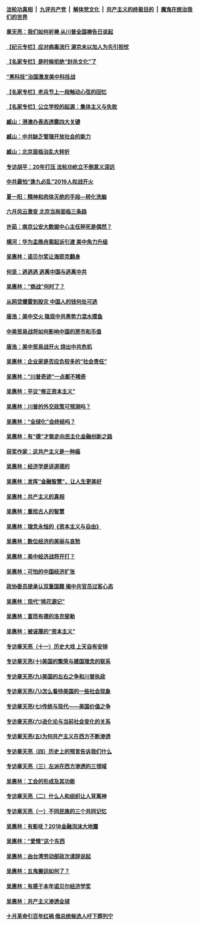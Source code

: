 ####  [法轮功真相](../../../../basic/blob/master/README.md?t=06241831) &nbsp;|&nbsp; [九评共产党](../../../../9ping.md/blob/master/README.md?t=06241831) &nbsp;|&nbsp; [解体党文化](../../../../jtdwh.md/blob/master/README.md?t=06241831)  &nbsp;|&nbsp; [共产主义的终极目的](../../../../gczydzjmd.md/blob/master/README.md?t=06241831) &nbsp;|&nbsp; [魔鬼在统治我们的世界](../../../../mgztzwmdsj.md/blob/master/README.md?t=06241831) 

#### [章天亮：我们如何祈祷 从川普全国祷告日说起](../pages/nsc423/n11944627.md?t=06241831) 

#### [【纪元专栏】应对病毒流行 渥京未以加人为先引担忧](../pages/nsc423/n11875714.md?t=06241831) 

#### [【名家专栏】是时候拒绝“封杀文化”了](../pages/nsc423/n11814093.md?t=06241831) 

#### [“黑科技”治国激发美中科技战](../pages/nsc423/n11638056.md?t=06241831) 

#### [【名家专栏】老兵节上一段触动心弦的回忆](../pages/nsc423/n11646016.md?t=06241831) 

#### [【名家专栏】公立学校的起源：集体主义与失败](../pages/nsc423/n11601833.md?t=06241831) 

#### [臧山：港澳办表态透露四大关键](../pages/nsc423/n11421628.md?t=06241831) 

#### [臧山：中共缺乏管理开放社会的能力](../pages/nsc423/n11407457.md?t=06241831) 

#### [臧山：北京面临治乱大转折](../pages/nsc423/n11406895.md?t=06241831) 

#### [专访胡平：20年打压 法轮功屹立不倒意义深远](../pages/nsc423/n11398800.md?t=06241831) 

#### [中共最怕“逢九必乱”2019人权战开火](../pages/nsc423/n11385248.md?t=06241831) 

#### [夏一阳：精神和肉体灭绝的手段—转化洗脑](../pages/nsc423/n11368250.md?t=06241831) 

#### [六月风云激变 北京当局面临三条路](../pages/nsc423/n11313668.md?t=06241831) 

#### [许茹：南京公安大数据中心主任猝死是偶然？](../pages/nsc423/n11064744.md?t=06241831) 

#### [横河：华为孟晚舟案起诉引渡 美中角力升级](../pages/nsc423/n11027230.md?t=06241831) 

#### [吴惠林：诺贝尔奖让海耶克翻身](../pages/nsc423/n10890049.md?t=06241831) 

#### [何坚：逃逃逃 逃离中国与逃离中共](../pages/nsc423/n10592891.md?t=06241831) 

#### [吴惠林：“商战”何时了？](../pages/nsc423/n10573558.md?t=06241831) 

#### [从网贷爆雷到股灾 中国人的钱何处可逃](../pages/nsc423/n10572800.md?t=06241831) 

#### [唐浩：美中交火 隐现中共黑势力混水摸鱼](../pages/nsc423/n10544040.md?t=06241831) 

#### [中美贸易战将如何影响中国的房市和币值](../pages/nsc423/n10543697.md?t=06241831) 

#### [唐浩：美中贸易战开火 烧出中共危机](../pages/nsc423/n10540126.md?t=06241831) 

#### [吴惠林：企业家是否应负较多的“社会责任”](../pages/nsc423/n10535022.md?t=06241831) 

#### [吴惠林：“川普奇迹”一点都不稀奇](../pages/nsc423/n10512808.md?t=06241831) 

#### [吴惠林：平议“修正资本主义”](../pages/nsc423/n10495724.md?t=06241831) 

#### [吴惠林：川普的外交政策可预测吗？](../pages/nsc423/n10462387.md?t=06241831) 

#### [吴惠林：“全球化”会终结吗？](../pages/nsc423/n10452838.md?t=06241831) 

#### [吴惠林：有“德”才能走向民主化金融创新之路](../pages/nsc423/n10432292.md?t=06241831) 

#### [获奖作家：这共产主义是一种癌](../pages/nsc423/n10431541.md?t=06241831) 

#### [吴惠林：经济学是讲道德的](../pages/nsc423/n10398014.md?t=06241831) 

#### [吴惠林：发挥“金融智慧”，让人生更美好](../pages/nsc423/n10375019.md?t=06241831) 

#### [吴惠林：共产主义的真相](../pages/nsc423/n10351394.md?t=06241831) 

#### [吴惠林：重拾古人的智慧](../pages/nsc423/n10337691.md?t=06241831) 

#### [吴惠林：理念永恒的《资本主义与自由》](../pages/nsc423/n10316274.md?t=06241831) 

#### [吴惠林：数位经济的美丽与哀愁](../pages/nsc423/n10292946.md?t=06241831) 

#### [吴惠林：美中经济战将开打？](../pages/nsc423/n10258825.md?t=06241831) 

#### [吴惠林：可怕的中国经济扩张](../pages/nsc423/n10219147.md?t=06241831) 

#### [政协委员提承认双重国籍 揭中共官员过客心态](../pages/nsc423/n10208809.md?t=06241831) 

#### [吴惠林：现代“桃花源记”](../pages/nsc423/n10185234.md?t=06241831) 

#### [吴惠林：富而有德的洛克斐勒](../pages/nsc423/n10142264.md?t=06241831) 

#### [吴惠林：被诬蔑的“资本主义”](../pages/nsc423/n10124816.md?t=06241831) 

#### [专访章天亮（十一）历史大戏 上天自有安排](../pages/nsc423/n10094905.md?t=06241831) 

#### [专访章天亮(十)美国的繁荣与建国理念的联系](../pages/nsc423/n10094899.md?t=06241831) 

#### [专访章天亮(九)美国的左右之争和川普执政](../pages/nsc423/n10094889.md?t=06241831) 

#### [专访章天亮(八)怎么看待美国的一些社会现象](../pages/nsc423/n10094857.md?t=06241831) 

#### [专访章天亮(七)传统与现代——美国价值之争](../pages/nsc423/n10093140.md?t=06241831) 

#### [专访章天亮(六)进化论与当前社会变化的关系](../pages/nsc423/n10092036.md?t=06241831) 

#### [专访章天亮(五)为何共产主义在西方不断渗透](../pages/nsc423/n10083620.md?t=06241831) 

#### [专访章天亮（四）历史上的预言告诉我们什么](../pages/nsc423/n10083606.md?t=06241831) 

#### [专访章天亮（三）左派在西方渗透的三领域](../pages/nsc423/n10081115.md?t=06241831) 

#### [吴惠林：工会的形成及其功能](../pages/nsc423/n10080633.md?t=06241831) 

#### [专访章天亮（二）什么人和组织让人背离神](../pages/nsc423/n10076637.md?t=06241831) 

#### [专访章天亮（一）不同民族的三个共同记忆](../pages/nsc423/n10074188.md?t=06241831) 

#### [吴惠林：有影呒？2018金融泡沫大地震](../pages/nsc423/n10040534.md?t=06241831) 

#### [吴惠林：“爱情”这个东西](../pages/nsc423/n10019423.md?t=06241831) 

#### [吴惠林：由台湾劳动部政次请辞说起](../pages/nsc423/n9979679.md?t=06241831) 

#### [吴惠林：五鬼搬运如何了？](../pages/nsc423/n9925338.md?t=06241831) 

#### [吴惠林：有感于本年诺贝尔经济学奖](../pages/nsc423/n9871883.md?t=06241831) 

#### [吴惠林：共产主义渗透全球](../pages/nsc423/n9812748.md?t=06241831) 

#### [十月革命引百年红祸 俄总统候选人吁下葬列宁](../pages/nsc423/n9810182.md?t=06241831) 

